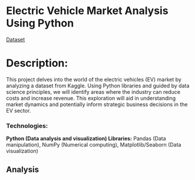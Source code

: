 # Electric Vehicle Market Analysis Using Python
[Dataset](https://www.kaggle.com/datasets/ajay160/electric-vehicles-market-size)

# Description:
This project delves into the world of the electric vehicles (EV) market by analyzing a dataset from Kaggle. Using Python libraries and guided by data science principles, we will identify areas where the industry can reduce costs and increase revenue. This exploration will aid in understanding market dynamics and potentially inform strategic business decisions in the EV sector.

### Technologies:
**Python (Data analysis and visualization) Libraries:** Pandas (Data manipulation), NumPy (Numerical computing), Matplotlib/Seaborn (Data visualization)

## Analysis
